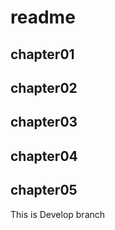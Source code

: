 # readme

## chapter01

## chapter02

## chapter03

## chapter04

## chapter05

This is Develop branch